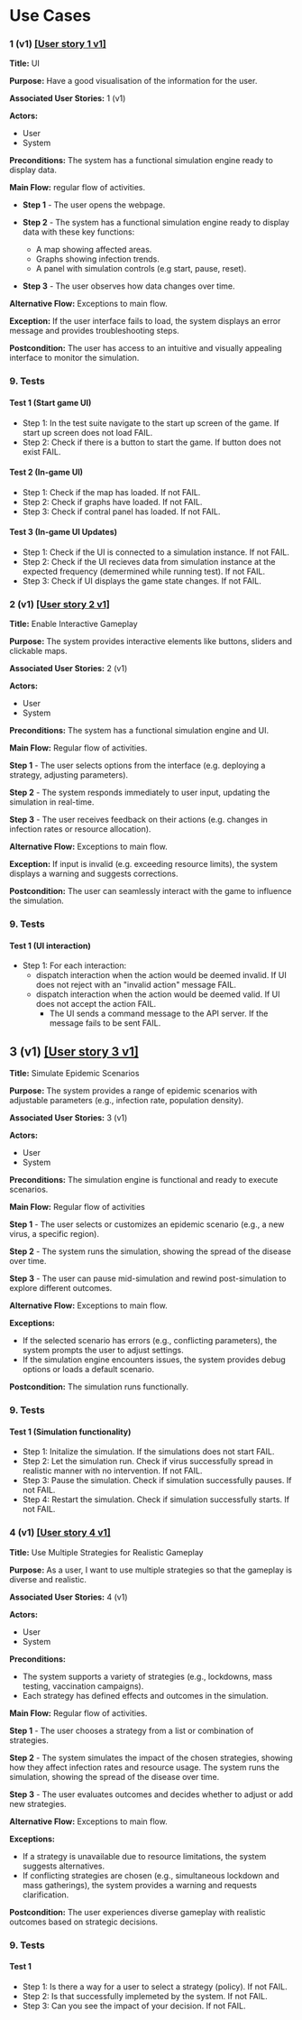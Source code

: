 # Use Cases

### 1 (v1) [[User story 1 v1]](user_stories.md)
**Title:** UI

**Purpose:** Have a good visualisation of the information for the user.

**Associated User Stories:** 1 (v1)

**Actors:** 
- User
- System

**Preconditions:** The system has a functional simulation engine ready to display data. 

**Main Flow:** regular flow of activities.

 - **Step 1** - The user opens the webpage.

 - **Step 2** - The system has a functional simulation engine ready to display data with these key functions: 
    - A map showing affected areas. 
    - Graphs showing infection trends. 
    - A panel with simulation controls (e.g start, pause, reset). 

- **Step 3** - The user observes how data changes over time. 

**Alternative Flow:** Exceptions to main flow.

**Exception:** If the user interface fails to load, the system displays an error message and provides troubleshooting steps. 

**Postcondition:** The user has access to an intuitive and visually appealing interface to monitor the simulation.

### 9. Tests

#### Test 1 (Start game UI)
- Step 1: In the test suite navigate to the start up screen of the game. If start up screen does not load FAIL.
- Step 2: Check if there is a button to start the game. If button does not exist FAIL.

#### Test 2 (In-game UI)
- Step 1: Check if the map has loaded. If not FAIL.
- Step 2: Check if graphs have loaded. If not FAIL.
- Step 3: Check if contral panel has loaded. If not FAIL.

#### Test 3 (In-game UI Updates)
- Step 1: Check if the UI is connected to a simulation instance. If not FAIL.
- Step 2: Check if the UI recieves data from simulation instance at the expected frequency (demermined while running test). If not FAIL.
- Step 3: Check if UI displays the game state changes. If not FAIL.


### 2 (v1) [[User story 2 v1]](user_stories.md)

**Title:** Enable Interactive Gameplay 

**Purpose:** The system provides interactive elements like buttons, sliders and clickable maps. 

**Associated User Stories:** 2 (v1)

**Actors:**
- User
- System

**Preconditions:** The system has a functional simulation engine and UI. 

**Main Flow:** Regular flow of activities.

**Step 1** - The user selects options from the interface (e.g. deploying a strategy, adjusting parameters). 

**Step 2** - The system responds immediately to user input, updating the simulation in real-time.  

**Step 3** - The user receives feedback on their actions (e.g. changes in infection rates or resource allocation). 

**Alternative Flow:** Exceptions to main flow.

**Exception:** If input is invalid (e.g. exceeding resource limits), the system displays a warning and suggests corrections. 

**Postcondition:** The user can seamlessly interact with the game to influence the simulation. 

### 9. Tests

#### Test 1 (UI interaction)
- Step 1: For each interaction:
  - dispatch interaction when the action would be deemed invalid. If UI does not reject with an "invalid action" message FAIL.
  - dispatch interaction when the action would be deemed valid. If UI does not accept the action FAIL.
    - The UI sends a command message to the API server. If the message fails to be sent FAIL.



## 3 (v1) [[User story 3 v1]](user_stories.md)

**Title:** Simulate Epidemic Scenarios 

**Purpose:** The system provides a range of epidemic scenarios with adjustable parameters (e.g., infection rate, population density). 

**Associated User Stories:** 3 (v1)

**Actors:** 
- User 
- System

**Preconditions:** The simulation engine is functional and ready to execute scenarios. 

**Main Flow:** Regular flow of activities

**Step 1** - The user selects or customizes an epidemic scenario (e.g., a new virus, a specific region). 

**Step 2** - The system runs the simulation, showing the spread of the disease over time. 

**Step 3** - The user can pause mid-simulation and rewind post-simulation to explore different outcomes. 

**Alternative Flow:**  Exceptions to main flow.

**Exceptions:**
- If the selected scenario has errors (e.g., conflicting parameters), the system prompts the user to adjust settings.
- If the simulation engine encounters issues, the system provides debug options or loads a default scenario. 

**Postcondition:** The simulation runs functionally.

### 9. Tests

#### Test 1 (Simulation functionality)
- Step 1: Initalize the simulation. If the simulations does not start FAIL.
- Step 2: Let the simulation run. Check if virus successfully spread in realistic manner with no intervention. If not FAIL.
- Step 3: Pause the simulation. Check if simulation successfully pauses. If not FAIL.
- Step 4: Restart the simulation. Check if simulation successfully starts. If not FAIL.




### 4 (v1) [[User story 4 v1]](user_stories.md)

**Title:** Use Multiple Strategies for Realistic Gameplay

**Purpose:** As a user, I want to use multiple strategies so that the gameplay is diverse and realistic. 

**Associated User Stories:** 4 (v1)

**Actors:**
- User
- System

**Preconditions:** 
- The system supports a variety of strategies (e.g., lockdowns, mass testing, vaccination campaigns).
- Each strategy has defined effects and outcomes in the simulation. 

**Main Flow:** Regular flow of activities.

**Step 1** - The user chooses a strategy from a list or combination of strategies. 

**Step 2** - The system simulates the impact of the chosen strategies, showing how they affect infection rates and resource usage. The system runs the simulation, showing the spread of the disease over time. 

**Step 3** - The user evaluates outcomes and decides whether to adjust or add new strategies. 

**Alternative Flow:** Exceptions to main flow.

**Exceptions:**
- If a strategy is unavailable due to resource limitations, the system suggests alternatives. 
- If conflicting strategies are chosen (e.g., simultaneous lockdown and mass gatherings), the system provides a warning and requests clarification. 

**Postcondition:** The user experiences diverse gameplay with realistic outcomes based on strategic decisions. 

### 9. Tests

#### Test 1
- Step 1: Is there a way for a user to select a strategy (policy). If not FAIL.
- Step 2: Is that successfully implemeted by the system. If not FAIL.
- Step 3: Can you see the impact of your decision. If not FAIL.

